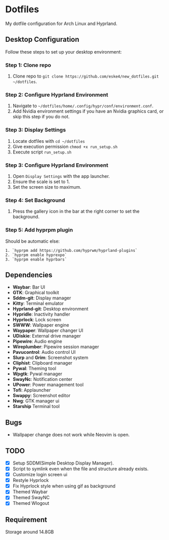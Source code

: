 # Dotfiles

My dotfile configuration for Arch Linux and Hyprland.

## Desktop Configuration

Follow these steps to set up your desktop environment:

### Step 1: Clone repo
1. Clone repo to `git clone https://github.com/eske4/new_dotfiles.git ~/dotfiles`.


### Step 2: Configure Hyprland Environment

1. Navigate to `~/dotfiles/home/.config/hypr/conf/environment.conf`.
2. Add Nvidia environment settings if you have an Nvidia graphics card, or skip this step if you do not.




### Step 3: Display Settings
1. Locate dotfiles with `cd ~/dotfiles`
2. Give execution permission `chmod +x run_setup.sh` 
3. Execute script `run_setup.sh`
### Step 3: Configure Hyprland Environment


1. Open `Display Settings` with the app launcher. 
2. Ensure the scale is set to 1.
3. Set the screen size to maximum.

### Step 4: Set Background

1. Press the gallery icon in the bar at the right corner to set the background.

### Step 5: Add hyprpm plugin

Should be automatic else:

    1. `hyprpm add https://github.com/hyprwm/hyprland-plugins`
    2. `hyprpm enable hyprexpo`
    3. `hyprpm enable hyprbars`
## Dependencies

- **Waybar**: Bar UI
- **GTK**: Graphical toolkit
- **Sddm-git**: Display manager
- **Kitty**: Terminal emulator
- **Hyprland-git**: Desktop environment
- **Hypridle**: Inactivity handler
- **Hyprlock**: Lock screen
- **SWWW**: Wallpaper engine
- **Waypaper**: Wallpaper changer UI
- **UDiskie**: External drive manager
- **Pipewire**: Audio engine
- **Wireplumber**: Pipewire session manager
- **Pavucontrol**: Audio control UI
- **Slurp** and **Grim**: Screenshot system
- **Cliphist**: Clipboard manager
- **Pywal**: Theming tool
- **Wpgtk**: Pywal manager
- **SwayNc**: Notification center
- **UPower**: Power management tool
- **Tofi**: Applauncher
- **Swappy**: Screenshot editor
- **Nwg**: GTK manager ui
- **Starship** Terminal tool

## Bugs

- Wallpaper change does not work while Neovim is open.

## TODO

- [x] Setup SDDM(Simple Desktop Display Manager).
- [x] Script to symlink even when the file and structure already exists.
- [x] Customize login screen ui
- [x] Restyle Hyprlock
- [x] Fix Hyprlock style when using gif as background
- [x] Themed Waybar
- [x] Themed SwayNC
- [x] Themed Wlogout

## Requirement

Storage around 14.8GB

